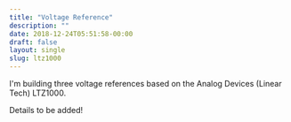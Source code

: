 ```yaml
---
title: "Voltage Reference"
description: ""
date: 2018-12-24T05:51:58-00:00
draft: false
layout: single 
slug: ltz1000
---
```


I'm building three voltage references based on the Analog Devices (Linear Tech) LTZ1000.

Details to be added!
